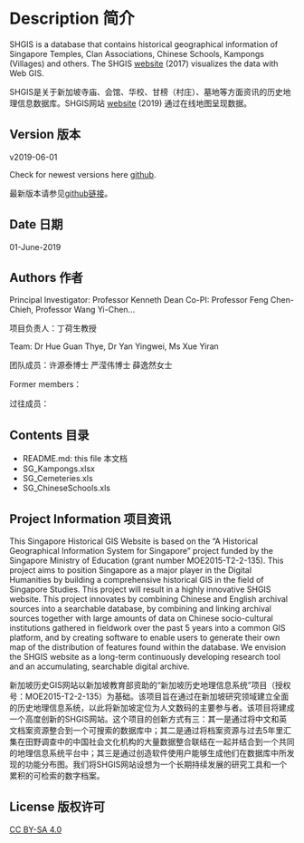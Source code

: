 # Description 简介
SHGIS is a database that contains historical geographical information of Singapore Temples, Clan Associations, Chinese Schools, Kampongs (Villages) and others.
The SHGIS [website](https://shgis.nus.edu.sg/) (2017) visualizes the data with Web GIS.

SHGIS是关于新加坡寺庙、会馆、华校、甘榜（村庄）、墓地等方面资讯的历史地理信息数据库。SHGIS网站 [website](https://shgis.nus.edu.sg/) (2019) 通过在线地图呈现数据。

## Version 版本

v2019-06-01

Check for newest versions here [github](https://github.com/chsshgis/Singapore-Historical-GIS).

最新版本请参见[github链接](https://github.com/chsshgis/Singapore-Historical-GIS)。

## Date 日期

01-June-2019


## Authors 作者


Principal Investigator: Professor Kenneth Dean
Co-PI: Professor Feng Chen-Chieh, Professor Wang Yi-Chen...

项目负责人：丁荷生教授


Team: Dr Hue Guan Thye, Dr Yan Yingwei, Ms Xue Yiran

团队成员：许源泰博士 严滢伟博士 薛逸然女士

Former members：

过往成员：


## Contents 目录

- README.md: this file 本文档
- SG_Kampongs.xlsx
- SG_Cemeteries.xls
- SG_ChineseSchools.xls


## Project Information 项目资讯

This Singapore Historical GIS Website is based on the “A Historical Geographical Information System for Singapore” project funded by the Singapore Ministry of Education (grant number MOE2015-T2-2-135). This project aims to position Singapore as a major player in the Digital Humanities by building a comprehensive historical GIS in the field of Singapore Studies. This project will result in a highly innovative SHGIS website. This project innovates by combining Chinese and English archival sources into a searchable database, by combining and linking archival sources together with large amounts of data on Chinese socio-cultural institutions gathered in fieldwork over the past 5 years into a common GIS platform, and by creating software to enable users to generate their own map of the distribution of features found within the database. We envision the SHGIS website as a long-term continuously developing research tool and an accumulating, searchable digital archive. 

新加坡历史GIS网站以新加坡教育部资助的“新加坡历史地理信息系统”项目（授权号：MOE2015-T2-2-135）为基础。该项目旨在通过在新加坡研究领域建立全面的历史地理信息系统，以此将新加坡定位为人文数码的主要参与者。该项目将建成一个高度创新的SHGIS网站。这个项目的创新方式有三：其一是通过将中文和英文档案资源整合到一个可搜索的数据库中；其二是通过将档案资源与过去5年里汇集在田野调查中的中国社会文化机构的大量数据整合联结在一起并结合到一个共同的地理信息系统平台中；其三是通过创造软件使用户能够生成他们在数据库中所发现的功能分布图。我们将SHGIS网站设想为一个长期持续发展的研究工具和一个累积的可检索的数字档案。


## License 版权许可
[CC BY-SA 4.0](https://creativecommons.org/licenses/by-sa/4.0/)

